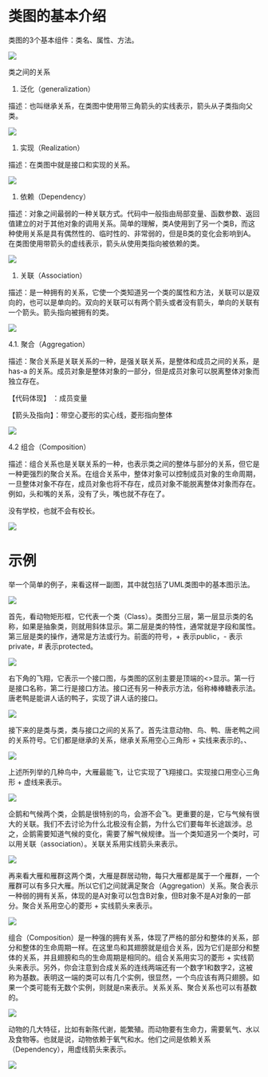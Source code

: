 # 类图的基本介绍

类图的3个基本组件：类名、属性、方法。

![](images/WEBRESOURCEe6d6497d1ad4a5c9621ead7ce64f969cimage.png)

类之间的关系

1. 泛化（generalization）

描述：也叫继承关系，在类图中使用带三角箭头的实线表示，箭头从子类指向父类。

![](images/WEBRESOURCE884b96fca4ba0805b0a0123f40852dbeimage.png)

1. 实现（Realization）

描述：在类图中就是接口和实现的关系。

![](images/WEBRESOURCE5d44b90beed3e8c840596d30dfe90045image.png)

1. 依赖（Dependency）

描述：对象之间最弱的一种关联方式。代码中一般指由局部变量、函数参数、返回值建立的对于其他对象的调用关系。简单的理解，类A使用到了另一个类B，而这种使用关系是具有偶然性的、临时性的、非常弱的，但是B类的变化会影响到A。在类图使用带箭头的虚线表示，箭头从使用类指向被依赖的类。

![](images/WEBRESOURCEa60c7c2985f3f1f81942a8149994d013image.png)

1. 关联（Association）

描述：是一种拥有的关系，它使一个类知道另一个类的属性和方法，关联可以是双向的，也可以是单向的。双向的关联可以有两个箭头或者没有箭头，单向的关联有一个箭头。箭头指向被拥有的类。

![](images/WEBRESOURCE1355c6e623a8d5b67a940ca5f3d3d9b5image.png)

4.1. 聚合（Aggregation）

描述：聚合关系是关联关系的一种，是强关联关系，是整体和成员之间的关系，是 has-a 的关系。成员对象是整体对象的一部分，但是成员对象可以脱离整体对象而独立存在。

【代码体现】 ：成员变量

【箭头及指向】：带空心菱形的实心线，菱形指向整体

![](images/WEBRESOURCE83a6b0ee5a8cf702b94b0d976e3bc588image.png)

4.2 组合（Composition）

描述：组合关系也是关联关系的一种，也表示类之间的整体与部分的关系，但它是一种更强烈的聚合关系。在组合关系中，整体对象可以控制成员对象的生命周期，一旦整体对象不存在，成员对象也将不存在，成员对象不能脱离整体对象而存在。例如，头和嘴的关系，没有了头，嘴也就不存在了。

没有学校，也就不会有校长。

![](images/WEBRESOURCEbc14d3b6bbf2529908bfc3ceb3aff55fimage.png)

# 示例

举一个简单的例子，来看这样一副图，其中就包括了UML类图中的基本图示法。

![](images/WEBRESOURCE5aa7c16936cb6b29187b04fd1fd70f66image.png)

首先，看动物矩形框，它代表一个类（Class）。类图分三层，第一层显示类的名称，如果是抽象类，则就用斜体显示。第二层是类的特性，通常就是字段和属性。第三层是类的操作，通常是方法或行为。前面的符号，+ 表示public，- 表示private，# 表示protected。

![](images/WEBRESOURCE510e174a3527ab4b50d4c214900267f7image.png)

右下角的飞翔，它表示一个接口图，与类图的区别主要是顶端的<<interface>>显示。第一行是接口名称，第二行是接口方法。接口还有另一种表示方法，俗称棒棒糖表示法。唐老鸭是能讲人话的鸭子，实现了讲人话的接口。

![](images/WEBRESOURCEd770787a212db848e570dee9c946eca0image.png)

接下来的是类与类，类与接口之间的关系了。首先注意动物、鸟、鸭、唐老鸭之间的关系符号。它们都是继承的关系，继承关系用空心三角形 + 实线来表示的。、

![](images/WEBRESOURCEc340096349b060a7b9413d1db00cfbbdimage.png)

   上述所列举的几种鸟中，大雁最能飞，让它实现了飞翔接口。实现接口用空心三角形 + 虚线来表示。

![](images/WEBRESOURCE8e859ed6c260307ebab5a47da1df9df5image.png)

   企鹅和气候两个类，企鹅是很特别的鸟，会游不会飞。更重要的是，它与气候有很大的关联。我们不去讨论为什么北极没有企鹅，为什么它们要每年长途跋涉。总之，企鹅需要知道气候的变化，需要了解气候规律。当一个类知道另一个类时，可以用关联（association）。关联关系用实线箭头来表示。

![](images/WEBRESOURCEafbb85bc12f4edf106231e95036c12d3image.png)

   再来看大雁和雁群这两个类，大雁是群居动物，每只大雁都是属于一个雁群，一个雁群可以有多只大雁。所以它们之间就满足聚合（Aggregation）关系。聚合表示一种弱的拥有关系，体现的是A对象可以包含B对象，但B对象不是A对象的一部分。聚合关系用空心的菱形 + 实线箭头来表示。

![](images/WEBRESOURCE3cf7782514ce48384da45587c81a9688image.png)

   组合（Composition）是一种强的拥有关系，体现了严格的部分和整体的关系，部分和整体的生命周期一样。在这里鸟和其翅膀就是组合关系，因为它们是部分和整体的关系，并且翅膀和鸟的生命周期是相同的。组合关系用实习的菱形 + 实线箭头来表示。另外，你会注意到合成关系的连线两端还有一个数字1和数字2，这被称为基数。表明这一端的类可以有几个实例，很显然，一个鸟应该有两只翅膀。如果一个类可能有无数个实例，则就是n来表示。关系关系、聚合关系也可以有基数的。

![](images/WEBRESOURCEcb7fc1d29b5dc1ab572e7a21975c50c3image.png)

   动物的几大特征，比如有新陈代谢，能繁殖。而动物要有生命力，需要氧气、水以及食物等。也就是说，动物依赖于氧气和水。他们之间是依赖关系（Dependency），用虚线箭头来表示。

![](images/WEBRESOURCE0e8ea6d0a469f57d94a61430cbb6e13eimage.png)